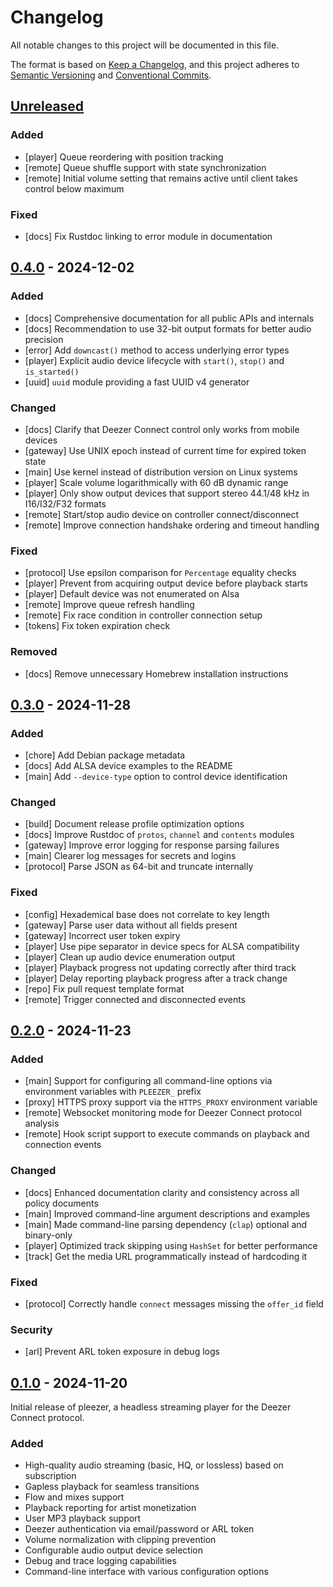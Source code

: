 # Changelog
All notable changes to this project will be documented in this file.

The format is based on [Keep a Changelog](https://keepachangelog.com/en/1.1.0/),
and this project adheres to [Semantic Versioning](https://semver.org/spec/v2.0.0.html)
and [Conventional Commits](https://www.conventionalcommits.org/en/v1.0.0/).

## [Unreleased]

### Added
- [player] Queue reordering with position tracking
- [remote] Queue shuffle support with state synchronization
- [remote] Initial volume setting that remains active until client takes control below maximum

### Fixed
- [docs] Fix Rustdoc linking to error module in documentation

## [0.4.0] - 2024-12-02

### Added
- [docs] Comprehensive documentation for all public APIs and internals
- [docs] Recommendation to use 32-bit output formats for better audio precision
- [error] Add `downcast()` method to access underlying error types
- [player] Explicit audio device lifecycle with `start()`, `stop()` and `is_started()`
- [uuid] `uuid` module providing a fast UUID v4 generator

### Changed
- [docs] Clarify that Deezer Connect control only works from mobile devices
- [gateway] Use UNIX epoch instead of current time for expired token state
- [main] Use kernel instead of distribution version on Linux systems
- [player] Scale volume logarithmically with 60 dB dynamic range
- [player] Only show output devices that support stereo 44.1/48 kHz in I16/I32/F32 formats
- [remote] Start/stop audio device on controller connect/disconnect
- [remote] Improve connection handshake ordering and timeout handling

### Fixed
- [protocol] Use epsilon comparison for `Percentage` equality checks
- [player] Prevent from acquiring output device before playback starts
- [player] Default device was not enumerated on Alsa
- [remote] Improve queue refresh handling
- [remote] Fix race condition in controller connection setup
- [tokens] Fix token expiration check

### Removed
- [docs] Remove unnecessary Homebrew installation instructions

## [0.3.0] - 2024-11-28

### Added
- [chore] Add Debian package metadata
- [docs] Add ALSA device examples to the README
- [main] Add `--device-type` option to control device identification

### Changed
- [build] Document release profile optimization options
- [docs] Improve Rustdoc of `protos`, `channel` and `contents` modules
- [gateway] Improve error logging for response parsing failures
- [main] Clearer log messages for secrets and logins
- [protocol] Parse JSON as 64-bit and truncate internally

### Fixed
- [config] Hexademical base does not correlate to key length
- [gateway] Parse user data without all fields present
- [gateway] Incorrect user token expiry
- [player] Use pipe separator in device specs for ALSA compatibility
- [player] Clean up audio device enumeration output
- [player] Playback progress not updating correctly after third track
- [player] Delay reporting playback progress after a track change
- [repo] Fix pull request template format
- [remote] Trigger connected and disconnected events

## [0.2.0] - 2024-11-23

### Added
- [main] Support for configuring all command-line options via environment variables with `PLEEZER_` prefix
- [proxy] HTTPS proxy support via the `HTTPS_PROXY` environment variable
- [remote] Websocket monitoring mode for Deezer Connect protocol analysis
- [remote] Hook script support to execute commands on playback and connection events

### Changed
- [docs] Enhanced documentation clarity and consistency across all policy documents
- [main] Improved command-line argument descriptions and examples
- [main] Made command-line parsing dependency (`clap`) optional and binary-only
- [player] Optimized track skipping using `HashSet` for better performance
- [track] Get the media URL programmatically instead of hardcoding it

### Fixed
- [protocol] Correctly handle `connect` messages missing the `offer_id` field

### Security
- [arl] Prevent ARL token exposure in debug logs

## [0.1.0] - 2024-11-20

Initial release of pleezer, a headless streaming player for the Deezer Connect protocol.

### Added
- High-quality audio streaming (basic, HQ, or lossless) based on subscription
- Gapless playback for seamless transitions
- Flow and mixes support
- Playback reporting for artist monetization
- User MP3 playback support
- Deezer authentication via email/password or ARL token
- Volume normalization with clipping prevention
- Configurable audio output device selection
- Debug and trace logging capabilities
- Command-line interface with various configuration options

[Unreleased]: https://github.com/roderickvd/pleezer/compare/v0.4.0...HEAD
[0.4.0]: https://github.com/roderickvd/pleezer/releases/tag/v0.4.0
[0.3.0]: https://github.com/roderickvd/pleezer/releases/tag/v0.3.0
[0.2.0]: https://github.com/roderickvd/pleezer/releases/tag/v0.2.0
[0.1.0]: https://github.com/roderickvd/pleezer/releases/tag/v0.1.0
